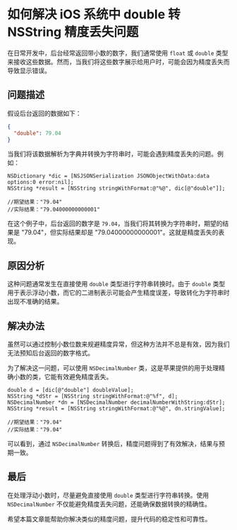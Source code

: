 # 如何解决 iOS 系统中 double 转 NSString 精度丢失问题

在日常开发中，后台经常返回带小数的数字，我们通常使用 `float` 或 `double` 类型来接收这些数据。然而，当我们将这些数字展示给用户时，可能会因为精度丢失而导致显示错误。

## 问题描述

假设后台返回的数据如下：

```json
{
  "double": 79.04
}
```

当我们将该数据解析为字典并转换为字符串时，可能会遇到精度丢失的问题。例如：

```objc
NSDictionary *dic = [NSJSONSerialization JSONObjectWithData:data options:0 error:nil];
NSString *result = [NSString stringWithFormat:@"%@", dic[@"double"]];

//期望结果："79.04"
//实际结果："79.04000000000001"
```

在这个例子中，后台返回的数字是 `79.04`，当我们将其转换为字符串时，期望的结果是 "79.04"，但实际结果却是 "79.04000000000001"。这就是精度丢失的表现。

## 原因分析

这种问题通常发生在直接使用 `double` 类型进行字符串转换时。由于 `double` 类型用于表示浮动小数，而它的二进制表示可能会产生精度误差，导致转化为字符串时出现不准确的结果。

## 解决办法

虽然可以通过控制小数位数来规避精度异常，但这种方法并不总是有效，因为我们无法预知后台返回的数字格式。

为了解决这一问题，可以使用 `NSDecimalNumber` 类，这是苹果提供的用于处理精确小数的类，它能有效避免精度丢失。

```objc
double d = [dic[@"double"] doubleValue];
NSString *dStr = [NSString stringWithFormat:@"%f", d];
NSDecimalNumber *dn = [NSDecimalNumber decimalNumberWithString:dStr];
NSString *result = [NSString stringWithFormat:@"%@", dn.stringValue];

//期望结果："79.04"
//实际结果："79.04"
```

可以看到，通过 `NSDecimalNumber` 转换后，精度问题得到了有效解决，结果与预期一致。

## 最后

在处理浮动小数时，尽量避免直接使用 `double` 类型进行字符串转换。使用 `NSDecimalNumber` 不仅能避免精度丢失问题，还能确保数据转换的精确性。

希望本篇文章能帮助你解决类似的精度问题，提升代码的稳定性和可靠性。
